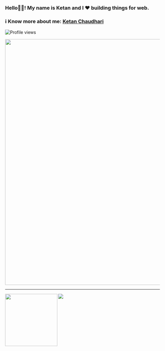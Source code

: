 ### Hello👋🏽! My name is Ketan and I ❤ building things for web.

### ℹ Know more about me: [Ketan Chaudhari](https://ketan-10.github.io/portfolio/)
  
![Profile views](https://gpvc.arturio.dev/ketan-10)  

<img width=800 src="https://github-profile-trophy.vercel.app/?username=ketan-10&column=7"/>

---

<div>
  <img height="170" align="left" src="https://github-readme-stats.vercel.app/api?username=ketan-10&count_private=true&include_all_commits=true" />
  <img src="https://github-readme-stats.vercel.app/api/top-langs/?username=ketan-10&layout=compact&hide=jupyter%20notebook" />
</div>